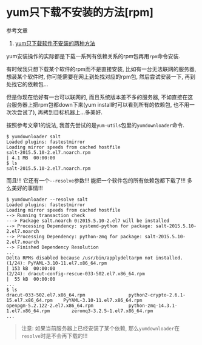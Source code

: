 # yum只下载不安装的方法[rpm]

参考文章

1. [yum只下载软件不安装的两种方法](http://www.linuxidc.com/Linux/2012-06/62664.htm)

yum安装操作的实际都是下载一系列有依赖关系的rpm包再用`rpm`命令安装. 

有时候我只想下载某个软件的rpm而不是直接安装, 比如有一台无法联网的服务器, 想装某个软件时, 你可能需要在网上到处找对应的rpm包, 然后尝试安装一下, 再到处找它的依赖包...

但是你现在恰好有一台可以联网的, 而且系统版本差不多的服务器, 不如直接在这台服务器上把rpm包都down下来(yum install时可以看到所有的依赖包, 也不用一次次尝试了), 再拷到目标机器上...多美好.

按照参考文章1的说法, 我首先尝试的是`yum-utils`包里的`yumdownloader`命令.

```console
$ yumdownloader salt
Loaded plugins: fastestmirror
Loading mirror speeds from cached hostfile
salt-2015.5.10-2.el7.noarch.rpm                                                                                                  | 4.1 MB  00:00:00     
$ ls
salt-2015.5.10-2.el7.noarch.rpm
```

而且!!! 它还有一个`--resolve`参数!!! 能把一个软件包的所有依赖包都下载了!!! 多么美好的事情!!!

```console
$ yumdownloader --resolve salt
Loaded plugins: fastestmirror
Loading mirror speeds from cached hostfile
--> Running transaction check
---> Package salt.noarch 0:2015.5.10-2.el7 will be installed
--> Processing Dependency: systemd-python for package: salt-2015.5.10-2.el7.noarch
--> Processing Dependency: python-zmq for package: salt-2015.5.10-2.el7.noarch
--> Finished Dependency Resolution
...
Delta RPMs disabled because /usr/bin/applydeltarpm not installed.
(1/24): PyYAML-3.10-11.el7.x86_64.rpm                                                                                            | 153 kB  00:00:00     
(2/24): dracut-config-rescue-033-502.el7.x86_64.rpm                                                                              |  55 kB  00:00:00     
...
$ ls
dracut-033-502.el7.x86_64.rpm                python2-crypto-2.6.1-15.el7.x86_64.rpm    PyYAML-3.10-11.el7.x86_64.rpm
openpgm-5.2.122-2.el7.x86_64.rpm             python-zmq-14.3.1-1.el7.x86_64.rpm        zeromq3-3.2.5-1.el7.x86_64.rpm
...
```

> 注意: 如果当前服务器上已经安装了某个依赖, 那么`yumdownloader`在`resolve`时是不会再下载的!!!
